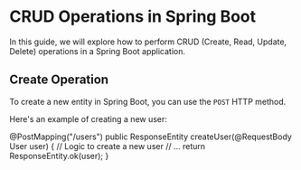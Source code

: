 # CRUD Operations in Spring Boot

In this guide, we will explore how to perform CRUD (Create, Read, Update, Delete) operations in a Spring Boot application.

## Create Operation

To create a new entity in Spring Boot, you can use the `POST` HTTP method. 

Here's an example of creating a new user:

@PostMapping("/users")
    public ResponseEntity<User> createUser(@RequestBody User user) {
    // Logic to create a new user
    // ...
    return ResponseEntity.ok(user);
}

